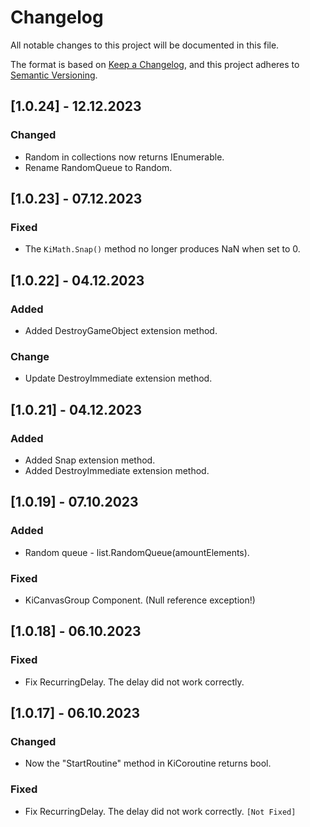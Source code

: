 # Changelog

All notable changes to this project will be documented in this file.

The format is based on [Keep a Changelog](https://keepachangelog.com/en/1.0.0/),
and this project adheres to [Semantic Versioning](https://semver.org/spec/v2.0.0.html).


## [1.0.24] - 12.12.2023
### Changed
- Random in collections now returns IEnumerable.
- Rename RandomQueue to Random.


## [1.0.23] - 07.12.2023
### Fixed
- The `KiMath.Snap()` method no longer produces NaN when set to 0.

## [1.0.22] - 04.12.2023
### Added
- Added DestroyGameObject extension method.
### Change
- Update DestroyImmediate extension method.

## [1.0.21] - 04.12.2023
### Added
- Added Snap extension method.
- Added DestroyImmediate extension method.


## [1.0.19] - 07.10.2023
### Added
- Random queue - list.RandomQueue(amountElements).

### Fixed
- KiCanvasGroup Component. (Null reference exception!)


## [1.0.18] - 06.10.2023
### Fixed
- Fix RecurringDelay. The delay did not work correctly. 


## [1.0.17] - 06.10.2023
### Changed
- Now the "StartRoutine" method in KiCoroutine returns bool.

### Fixed
- Fix RecurringDelay. The delay did not work correctly. `[Not Fixed]`